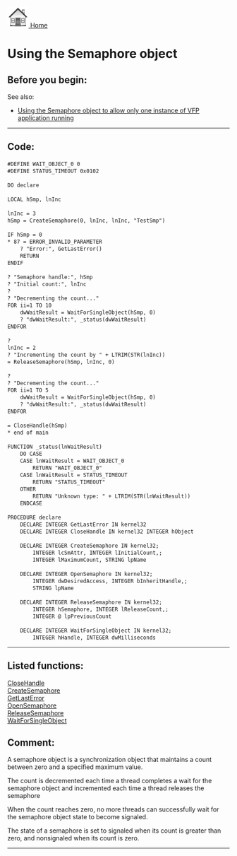 [<img src="../images/home.png"> Home ](https://github.com/VFPX/Win32API)  

# Using the Semaphore object

## Before you begin:
See also:

* [Using the Semaphore object to allow only one instance of VFP application running](sample_147.md)  
  
***  


## Code:
```foxpro  
#DEFINE WAIT_OBJECT_0 0
#DEFINE STATUS_TIMEOUT 0x0102

DO declare

LOCAL hSmp, lnInc

lnInc = 3
hSmp = CreateSemaphore(0, lnInc, lnInc, "TestSmp")

IF hSmp = 0
* 87 = ERROR_INVALID_PARAMETER
	? "Error:", GetLastError()
	RETURN
ENDIF

? "Semaphore handle:", hSmp
? "Initial count:", lnInc
?
? "Decrementing the count..."
FOR ii=1 TO 10
	dwWaitResult = WaitForSingleObject(hSmp, 0)
	? "dwWaitResult:", _status(dwWaitResult)
ENDFOR

?
lnInc = 2
? "Incrementing the count by " + LTRIM(STR(lnInc))
= ReleaseSemaphore(hSmp, lnInc, 0)

?
? "Decrementing the count..."
FOR ii=1 TO 5
	dwWaitResult = WaitForSingleObject(hSmp, 0)
	? "dwWaitResult:", _status(dwWaitResult)
ENDFOR

= CloseHandle(hSmp)
* end of main

FUNCTION _status(lnWaitResult)
	DO CASE
	CASE lnWaitResult = WAIT_OBJECT_0
		RETURN "WAIT_OBJECT_0"
	CASE lnWaitResult = STATUS_TIMEOUT
		RETURN "STATUS_TIMEOUT"
	OTHER
		RETURN "Unknown type: " + LTRIM(STR(lnWaitResult))
	ENDCASE

PROCEDURE declare
	DECLARE INTEGER GetLastError IN kernel32
	DECLARE INTEGER CloseHandle IN kernel32 INTEGER hObject

	DECLARE INTEGER CreateSemaphore IN kernel32;
		INTEGER lcSmAttr, INTEGER lInitialCount,;
		INTEGER lMaximumCount, STRING lpName

	DECLARE INTEGER OpenSemaphore IN kernel32;
		INTEGER dwDesiredAccess, INTEGER bInheritHandle,;
		STRING lpName

	DECLARE INTEGER ReleaseSemaphore IN kernel32;
		INTEGER hSemaphore, INTEGER lReleaseCount,;
		INTEGER @ lpPreviousCount

	DECLARE INTEGER WaitForSingleObject IN kernel32;
		INTEGER hHandle, INTEGER dwMilliseconds  
```  
***  


## Listed functions:
[CloseHandle](../libraries/kernel32/CloseHandle.md)  
[CreateSemaphore](../libraries/kernel32/CreateSemaphore.md)  
[GetLastError](../libraries/kernel32/GetLastError.md)  
[OpenSemaphore](../libraries/kernel32/OpenSemaphore.md)  
[ReleaseSemaphore](../libraries/kernel32/ReleaseSemaphore.md)  
[WaitForSingleObject](../libraries/kernel32/WaitForSingleObject.md)  

## Comment:
A semaphore object is a synchronization object that maintains a count between zero and a specified maximum value.   
  
The count is decremented each time a thread completes a wait for the semaphore object and incremented each time a thread releases the semaphore  
  
When the count reaches zero, no more threads can successfully wait for the semaphore object state to become signaled.  
  
The state of a semaphore is set to signaled when its count is greater than zero, and nonsignaled when its count is zero.   
  
***  

